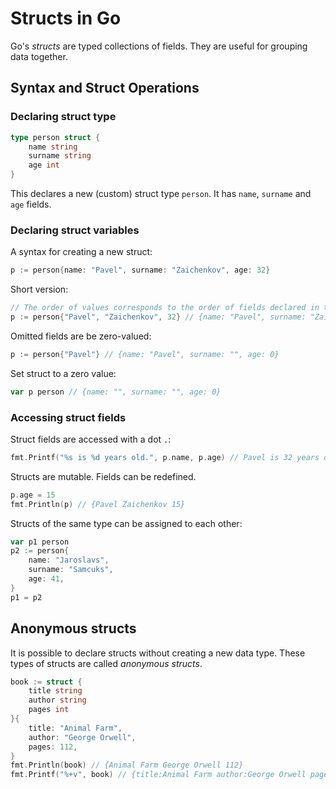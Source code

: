 # Structs in Go

Go's *structs* are typed collections of fields. They are useful for grouping data together.

## Syntax and Struct Operations

### Declaring struct type

```go
type person struct {
    name string
    surname string
    age int
}
```

This declares a new (custom) struct type `person`. It has `name`, `surname` and `age` fields.

### Declaring struct variables

A syntax for creating a new struct:

```go
p := person{name: "Pavel", surname: "Zaichenkov", age: 32}
```

Short version:

```go
// The order of values corresponds to the order of fields declared in the struct.
p := person{"Pavel", "Zaichenkov", 32} // {name: "Pavel", surname: "Zaichenkov", age: 32}
```

Omitted fields are be zero-valued:

```go
p := person{"Pavel"} // {name: "Pavel", surname: "", age: 0}
```

Set struct to a zero value:

```go
var p person // {name: "", surname: "", age: 0}
```

### Accessing struct fields

Struct fields are accessed with a dot `.`:

```go
fmt.Printf("%s is %d years old.", p.name, p.age) // Pavel is 32 years old.
```

Structs are mutable. Fields can be redefined.

```go
p.age = 15
fmt.Println(p) // {Pavel Zaichenkov 15}
```

Structs of the same type can be assigned to each other:

```go
var p1 person
p2 := person{
    name: "Jaroslavs",
    surname: "Samcuks",
    age: 41,
}
p1 = p2
```

## Anonymous structs

It is possible to declare structs without creating a new data type. These types of structs are called *anonymous structs*.

```go
book := struct {
    title string
    author string
    pages int
}{
    title: "Animal Farm",
    author: "George Orwell",
    pages: 112, 
}
fmt.Println(book) // {Animal Farm George Orwell 112}
fmt.Printf("%+v", book) // {title:Animal Farm author:George Orwell pages:112}
```
